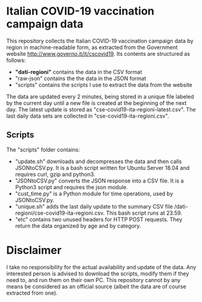 # Italian COVID-19 vaccination campaign data

This repository collects the Italian COVID-19 vaccination campaign data by region in machine-readable form, as extracted from the Government website http://www.governo.it/it/cscovid19. Its contents are structured as follows:
- **"dati-regioni"** contains the data in the CSV format
- "raw-json" contains the the data in the JSON format
- "scripts" contains the scripts I use to extract the data from the website

The data are updated every 2 minutes, being stored in a unique file labeled by the current day until a new file is created at the beginning of the next day. The latest update is stored as "cse-covid19-ita-regioni-latest.csv". The last daily data sets are collected in "cse-covid19-ita-regioni.csv".

## Scripts

The "scripts" folder contains:

 - "update.sh" downloads and decompresses the data and then calls JSONtoCSV.py. It is a bash script written for Ubuntu Server 18.04 and requires curl, gzip and python3.
 - "JSONtoCSV.py" converts the JSON response into a CSV file. It is a Python3 script and requires the json module.
 - "cust_time.py" is a Python module for time operations, used by JSONtoCSV.py.
 - "unique.sh" adds the last daily update to the summary CSV file /dati-regioni/cse-covid19-ita-regioni.csv. This bash script runs at 23.59.
 - "etc" contains two unused headers for HTTP POST requests. They return the data organized by age and by category.
 
 # Disclaimer

I take no responsibility for the actual availability and update of the data. Any interested person is advised to download the scripts, modify them if they need to, and run them on their own PC. This repository cannot by any means be considered as an official source (albeit the data are of course extracted from one).
